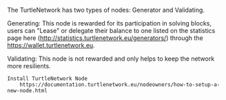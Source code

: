 The TurtleNetwork has two types of nodes: Generator and Validating.

   Generating:
     This node is rewarded for its participation in solving blocks, users can "Lease" or 
     delegate their balance to one listed on the statistics page here (http://statistics.turtlenetwork.eu/generators/)
     through the https://wallet.turtlenetwork.eu.
  
Validating:
    This node is not rewarded and only helps to keep the network more resilients. 
  
    Install TurtleNetwork Node
        https://documentation.turtlenetwork.eu/nodeowners/how-to-setup-a-new-node.html

